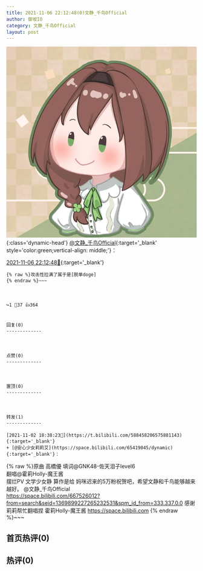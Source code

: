```yaml
---
title: 2021-11-06 22:12:48(0)文静_千鸟Official
author: 御坂IO
category: 文静_千鸟Official
layout: post
---
```


![img](/images/ac7482ed1b9a7f203dc68c0c4a77c488a27b108a.jpg){:class='dynamic-head'}
[@文静_千鸟Official](https://space.bilibili.com/667526012/dynamic){:target='_blank' style='color:green;vertical-align: middle;'}：

[2021-11-06 22:12:48🔗](https://t.bilibili.com/589997802027138404){:target='_blank'}

~~~
{% raw %}攻击性拉满了属于是[脱单doge]
{% endraw %}~~~



↪️1 💬37 👍364


回复(0)
-------------



点赞(0)
-------------



置顶(0)
-------------



转发(1)
-------------

[2021-11-02 18:38:23🔗](https://t.bilibili.com/588458206575881143){:target='_blank'}
+ [@安心少女莉莉艾](https://space.bilibili.com/65419045/dynamic){:target='_blank'}：
~~~
{% raw %}原曲 高橋優
填词@GNK48-佐天泪子level6  
翻唱@霍莉Holly-魔王酱  
摆烂PV 文学少女静
算作是给 妈咪迟来的5万粉祝贺吧，希望文静和千鸟能够越来越好。
@文静_千鸟Official  
https://space.bilibili.com/667526012?from=search&seid=1369899227265232531&spm_id_from=333.337.0.0
感谢莉莉帮忙翻唱捏
霍莉Holly-魔王酱
https://space.bilibili.com
{% endraw %}~~~






首页热评(0)
-------------



热评(0)
-------------



